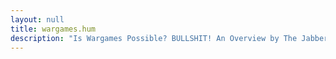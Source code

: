 ```yaml
---
layout: null
title: wargames.hum
description: "Is Wargames Possible? BULLSHIT! An Overview by The Jabberwock"
---
```

